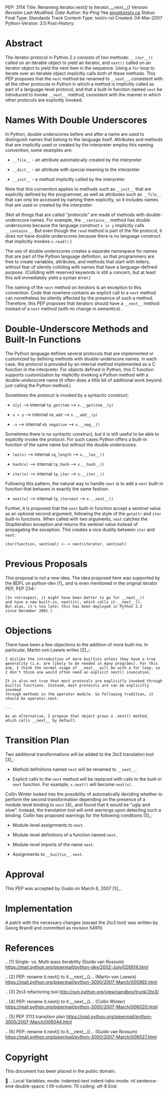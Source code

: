 PEP: 3114 Title: Renaming iterator.next() to iterator.\_\_next\_\_()
Version: $Revision$ Last-Modified: $Date$ Author: Ka-Ping Yee
<ping@zesty.ca> Status: Final Type: Standards Track Content-Type:
text/x-rst Created: 04-Mar-2007 Python-Version: 3.0 Post-History:

Abstract
========

The iterator protocol in Python 2.x consists of two methods:
`__iter__()` called on an iterable object to yield an iterator, and
`next()` called on an iterator object to yield the next item in the
sequence. Using a `for` loop to iterate over an iterable object
implicitly calls both of these methods. This PEP proposes that the
`next` method be renamed to `__next__`, consistent with all the other
protocols in Python in which a method is implicitly called as part of a
language-level protocol, and that a built-in function named `next` be
introduced to invoke `__next__` method, consistent with the manner in
which other protocols are explicitly invoked.

Names With Double Underscores
=============================

In Python, double underscores before and after a name are used to
distinguish names that belong to the language itself. Attributes and
methods that are implicitly used or created by the interpreter employ
this naming convention; some examples are:

-   `__file__` - an attribute automatically created by the interpreter

-   `__dict__` - an attribute with special meaning to the interpreter

-   `__init__` - a method implicitly called by the interpreter

Note that this convention applies to methods such as `__init__` that are
explicitly defined by the programmer, as well as attributes such as
`__file__` that can only be accessed by naming them explicitly, so it
includes names that are used *or* created by the interpreter.

(Not all things that are called "protocols" are made of methods with
double-underscore names. For example, the `__contains__` method has
double underscores because the language construct `x in y` implicitly
calls `__contains__`. But even though the `read` method is part of the
file protocol, it does not have double underscores because there is no
language construct that implicitly invokes `x.read()`.)

The use of double underscores creates a separate namespace for names
that are part of the Python language definition, so that programmers are
free to create variables, attributes, and methods that start with
letters, without fear of silently colliding with names that have a
language-defined purpose. (Colliding with reserved keywords is still a
concern, but at least this will immediately yield a syntax error.)

The naming of the `next` method on iterators is an exception to this
convention. Code that nowhere contains an explicit call to a `next`
method can nonetheless be silently affected by the presence of such a
method. Therefore, this PEP proposes that iterators should have a
`__next__` method instead of a `next` method (with no change in
semantics).

Double-Underscore Methods and Built-In Functions
================================================

The Python language defines several protocols that are implemented or
customized by defining methods with double-underscore names. In each
case, the protocol is provided by an internal method implemented as a C
function in the interpreter. For objects defined in Python, this C
function supports customization by implicitly invoking a Python method
with a double-underscore name (it often does a little bit of additional
work beyond just calling the Python method.)

Sometimes the protocol is invoked by a syntactic construct:

-   `x[y]` --\> internal `tp_getitem` --\> `x.__getitem__(y)`

-   `x + y` --\> internal `nb_add` --\> `x.__add__(y)`

-   `-x` --\> internal `nb_negative` --\> `x.__neg__()`

Sometimes there is no syntactic construct, but it is still useful to be
able to explicitly invoke the protocol. For such cases Python offers a
built-in function of the same name but without the double underscores.

-   `len(x)` --\> internal `sq_length` --\> `x.__len__()`

-   `hash(x)` --\> internal `tp_hash` --\> `x.__hash__()`

-   `iter(x)` --\> internal `tp_iter` --\> `x.__iter__()`

Following this pattern, the natural way to handle `next` is to add a
`next` built-in function that behaves in exactly the same fashion.

-   `next(x)` --\> internal `tp_iternext` --\> `x.__next__()`

Further, it is proposed that the `next` built-in function accept a
sentinel value as an optional second argument, following the style of
the `getattr` and `iter` built-in functions. When called with two
arguments, `next` catches the StopIteration exception and returns the
sentinel value instead of propagating the exception. This creates a nice
duality between `iter` and `next`:

    iter(function, sentinel) <--> next(iterator, sentinel)

Previous Proposals
==================

This proposal is not a new idea. The idea proposed here was supported by
the BDFL on python-dev \[1\]\_ and is even mentioned in the original
iterator PEP, PEP 234::

    (In retrospect, it might have been better to go for __next__()
    and have a new built-in, next(it), which calls it.__next__().
    But alas, it's too late; this has been deployed in Python 2.2
    since December 2001.)

Objections
==========

There have been a few objections to the addition of more built-ins. In
particular, Martin von Loewis writes \[2\]\_::

    I dislike the introduction of more builtins unless they have a true
    generality (i.e. are likely to be needed in many programs). For this
    one, I think the normal usage of __next__ will be with a for loop, so
    I don't think one would often need an explicit next() invocation.

    It is also not true that most protocols are explicitly invoked through
    builtin functions. Instead, most protocols are can be explicitly invoked
    through methods in the operator module. So following tradition, it
    should be operator.next.

    ...

    As an alternative, I propose that object grows a .next() method,
    which calls __next__ by default.

Transition Plan
===============

Two additional transformations will be added to the 2to3 translation
tool \[3\]\_:

-   Method definitions named `next` will be renamed to `__next__`.

-   Explicit calls to the `next` method will be replaced with calls to
    the built-in `next` function. For example, `x.next()` will become
    `next(x)`.

Collin Winter looked into the possibility of automatically deciding
whether to perform the second transformation depending on the presence
of a module-level binding to `next` \[4\]\_ and found that it would be
"ugly and slow". Instead, the translation tool will emit warnings upon
detecting such a binding. Collin has proposed warnings for the following
conditions \[5\]\_:

-   Module-level assignments to `next`.

-   Module-level definitions of a function named `next`.

-   Module-level imports of the name `next`.

-   Assignments to `__builtin__.next`.

Approval
========

This PEP was accepted by Guido on March 6, 2007 \[5\]\_.

Implementation
==============

A patch with the necessary changes (except the 2to3 tool) was written by
Georg Brandl and committed as revision 54910.

References
==========

.. \[1\] Single- vs. Multi-pass iterability (Guido van Rossum)
https://mail.python.org/pipermail/python-dev/2002-July/026814.html

.. \[2\] PEP: rename it.next() to it.\_\_next\_\_()... (Martin von
Loewis)
https://mail.python.org/pipermail/python-3000/2007-March/005965.html

.. \[3\] 2to3 refactoring tool
http://svn.python.org/view/sandbox/trunk/2to3/

.. \[4\] PEP: rename it.next() to it.\_\_next\_\_()... (Collin Winter)
https://mail.python.org/pipermail/python-3000/2007-March/006020.html

.. \[5\] PEP 3113 transition plan
https://mail.python.org/pipermail/python-3000/2007-March/006044.html

.. \[6\] PEP: rename it.next() to it.\_\_next\_\_()... (Guido van
Rossum)
https://mail.python.org/pipermail/python-3000/2007-March/006027.html

Copyright
=========

This document has been placed in the public domain.

 .. Local Variables: mode: indented-text indent-tabs-mode: nil
sentence-end-double-space: t fill-column: 70 coding: utf-8 End:
